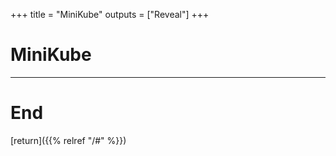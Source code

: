 
+++
title = "MiniKube"
outputs = ["Reveal"]
+++

# MiniKube

---

# End

[return]({{% relref "/#" %}})


